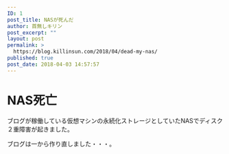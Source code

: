 ```yaml
---
ID: 1
post_title: NASが死んだ
author: 首無しキリン
post_excerpt: ""
layout: post
permalink: >
  https://blog.killinsun.com/2018/04/dead-my-nas/
published: true
post_date: 2018-04-03 14:57:57
---
```

# NAS死亡

ブログが稼働している仮想マシンの永続化ストレージとしていたNASでディスク２重障害が起きました。

ブログは一から作り直しました・・・。
